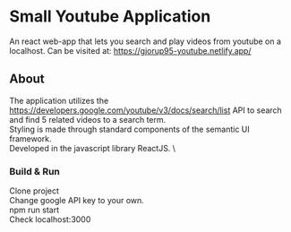 # Small Youtube Application

An react web-app that lets you search and play videos from youtube on a localhost.
Can be visited at:
https://gjorup95-youtube.netlify.app/

## About

The application utilizes the https://developers.google.com/youtube/v3/docs/search/list API to search and find 5 related videos to a search term.\
Styling is made through standard components of the semantic UI framework. \
Developed in the javascript library ReactJS. \

### Build & Run
Clone project\
Change google API key to your own.\
npm run start\
Check localhost:3000
